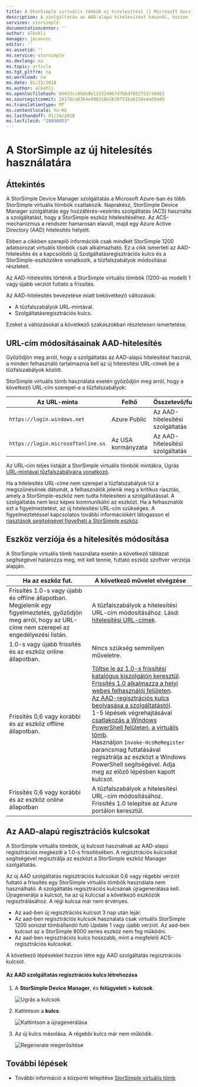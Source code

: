 ```yaml
---
title: A StorSimple virtuális tömbök új hitelesítési |} Microsoft Docs
description: A szolgáltatás az AAD-alapú hitelesítést használ, hozzon létre új regisztrációs kulcsot, és az eszközök kézi regisztrálására ismerteti.
services: storsimple
documentationcenter: ''
author: alkohli
manager: jeconnoc
editor: ''
ms.assetid: ''
ms.service: storsimple
ms.devlang: na
ms.topic: article
ms.tgt_pltfrm: na
ms.workload: na
ms.date: 01/23/2018
ms.author: alkohli
ms.openlocfilehash: 8d033cc09de8e115324067d7bbdf052751730d63
ms.sourcegitcommit: 28178ca0364e498318e2630f51ba6158e4a09a89
ms.translationtype: MT
ms.contentlocale: hu-HU
ms.lasthandoff: 01/24/2018
ms.locfileid: "28030953"
---
```

# <a name="use-the-new-authentication-for-your-storsimple"></a>A StorSimple az új hitelesítés használatára

## <a name="overview"></a>Áttekintés

A StorSimple Device Manager szolgáltatás a Microsoft Azure-ban és több StorSimple virtuális tömbök csatlakozik. Naprakész, StorSimple Device Manager szolgáltatás egy hozzáférés-vezérlés szolgáltatás (ACS) használta a szolgáltatást, hogy a StorSimple eszköz hitelesítéséhez. Az ACS-mechanizmus a rendszer hamarosan elavult, majd egy Azure Active Directory (AAD) hitelesítés helyett.

Ebben a cikkben szereplő információk csak mindkét StorSimple 1200 adatsorozat virtuális tömbök csak alkalmazható. Ez a cikk ismerteti az AAD-hitelesítés és a kapcsolódó új Szolgáltatásregisztrációs kulcs és a StorSimple-eszközökre vonatkozik, a tűzfalszabályok módosításai részleteit.

Az AAD-hitelesítés történik a StorSimple virtuális tömbök (1200-as modell) 1 vagy újabb verziót futtató a frissítés.

Az AAD-hitelesítés bevezetése miatt bekövetkező változások:

- A tűzfalszabályok URL-mintával.
- Szolgáltatásregisztrációs kulcs.

Ezeket a változásokat a következő szakaszokban részletesen ismertetése.

## <a name="url-changes-for-aad-authentication"></a>URL-cím módosításainak AAD-hitelesítés

Győződjön meg arról, hogy a szolgáltatás az AAD-alapú hitelesítést használ, a minden felhasználó tartalmaznia kell az új hitelesítési URL-címek be a tűzfalszabályok között.

StorSimple virtuális tömb használata esetén győződjön meg arról, hogy a következő URL-cím szerepel-e a tűzfalszabályok:

| Az URL-minta                         | Felhő | Összetevő/funkció         |
|------------------------------------|-------|---------------------------------|
| `https://login.windows.net`        | Azure Public |Az AAD-hitelesítési szolgáltatás      |
| `https://login.microsoftonline.us` | Az USA kormányzata |Az AAD-hitelesítési szolgáltatás      |

Az URL-cím teljes listáját a StorSimple virtuális tömbök mintákra, Ugrás [URL-mintával tűzfalszabályaira vonatkozó](storsimple-ova-system-requirements.md#url-patterns-for-firewall-rules).

Ha a hitelesítés URL-címe nem szerepel a tűzfalszabályok túl a megszűnésének dátumát, a felhasználók jelenik meg a kritikus riasztás, amely a StorSimple-eszköz nem tudta hitelesíteni a szolgáltatással. A szolgáltatás nem lesz képes kommunikálni az eszközt. Ha a felhasználók ezt a figyelmeztetést, az új hitelesítési URL-cím szükséges. A figyelmeztetéssel kapcsolatos további információkért látogasson el [riasztások segítségével figyelheti a StorSimple eszköz](storsimple-virtual-array-manage-alerts.md#networking-alerts).

## <a name="device-version-and-authentication-changes"></a>Eszköz verziója és a hitelesítés módosítása

A StorSimple virtuális tömb használata esetén a következő táblázat segítségével határozza meg, mit kell tennie, futtató eszköz szoftver verziója alapján.

| Ha az eszköz fut.  | A következő művelet elvégzése                                    |
|----------------------------|--------------------------------------------------------------|
| Frissítés 1.0-s vagy újabb és offline állapotban. <br> Megjelenik egy figyelmeztetés, győződjön meg arról, hogy az URL-címe nem szerepel az engedélyezési listán.| A tűzfalszabályok a hitelesítési URL-cím módosításához. Lásd: [hitelesítési URL-címek](#url-changes-for-aad-authentication). |
| 1.0-s vagy újabb frissítés és az eszköz online állapotban.| Nincs szükség semmilyen műveletre.                                       |
| Frissítés 0,6 vagy korábbi és az eszköz offline állapotban. | [Töltse le az 1.0-s frissítési katalógus kiszolgálón keresztül](storsimple-virtual-array-install-update-1.md#download-the-update-or-the-hotfix).<br>[Frissítés 1.0 alkalmazza a helyi webes felhasználói felületen](storsimple-virtual-array-install-update-1.md#install-the-update-or-the-hotfix). <br> [Az AAD-regisztrációs kulcs beolvasása a szolgáltatástól](#aad-based-registration-keys). <br> 1-5 lépések végrehajtásával [csatlakozás a Windows PowerShell felületen, a virtuális tömb](storsimple-virtual-array-deploy2-provision-hyperv.md#step-2-provision-a-virtual-array-in-hypervisor).<br> Használjon `Invoke-HcsReRegister` parancsmag futtatásával regisztrálja az eszközt a Windows PowerShell segítségével. Adja meg az előző lépésben kapott kulcsot.|
| Frissítés 0,6 vagy korábbi és az eszköz online állapotban | A tűzfalszabályok a hitelesítési URL-cím módosításához.<br> Frissítés 1.0 telepítse az Azure portálon keresztül. |

## <a name="aad-based-registration-keys"></a>Az AAD-alapú regisztrációs kulcsokat

A StorSimple virtuális tömbök, új kulcsot használnak az AAD-alapú regisztrációs megkezdi a 1.0-s frissítésében. A regisztrációs kulcsokat segítségével regisztrálja az eszközt a StorSimple eszköz Manager szolgáltatás.

Az új AAD szolgáltatás regisztrációs kulcsokat 0,6 vagy régebbi verziót futtató a frissítés egy StorSimple virtuális tömbök használata nem használható. A szolgáltatás regisztrációs kulcsának újragenerálása kell. Újragenerálja a kulcsot, ha az új kulccsal a következő eszközök regisztrálásához. A régi kulcsa már nem érvényes.

- Az aad-ben új regisztrációs kulcsot 3 nap után lejár.
- Az aad-ben regisztrációs kulcsok használata csak virtuális StorSimple 1200 sorozat tömbállandó futó Update 1 vagy újabb verziót. Az aad-ben kulcsot az a StorSimple 8000 series eszköz nem fog működni.
- Az aad-ben regisztrációs kulcs hosszabb, mint a megfelelő ACS-regisztrációs kulcsokat.

A következő lépésekkel hozzon létre egy AAD szolgáltatás regisztrációs kulcsot.

#### <a name="to-generate-the-aad-service-registration-key"></a>Az AAD szolgáltatás regisztrációs kulcs létrehozása

1. A **StorSimple Device Manager**, és **felügyeleti &gt;**  **kulcsok**.
    
    ![Ugrás a kulcsok](./media/storsimple-virtual-array-aad-registration-key/aad-registration-key1.png)

2. Kattintson a **kulcs**.

    ![Kattintson a újragenerálása](./media/storsimple-virtual-array-aad-registration-key/aad-click-generate-registration-key.png)

3. Az új kulcs másolása. A régebbi kulcs már nem működik.

    ![Regenerate megerősítése](./media/storsimple-virtual-array-aad-registration-key/aad-registration-key2.png)

## <a name="next-steps"></a>További lépések

* További információ a központi telepítése [StorSimple virtuális tömb](storsimple-virtual-array-deploy1-portal-prep.md)
